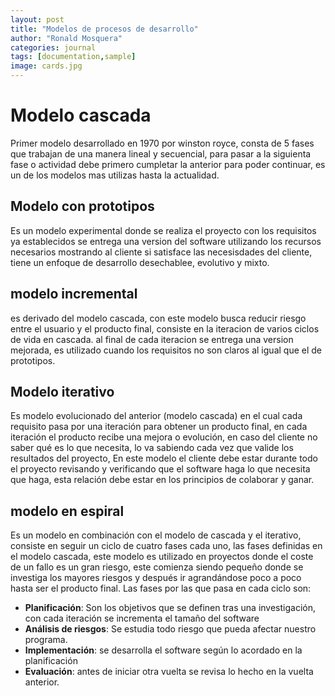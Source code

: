 ```yaml
---
layout: post
title: "Modelos de procesos de desarrollo"
author: "Ronald Mosquera"
categories: journal
tags: [documentation,sample]
image: cards.jpg
---
```


# Modelo cascada

Primer modelo desarrollado en 1970 por winston royce, consta de 5 fases que trabajan de una
manera lineal y secuencial, para pasar a la siguienta fase o actividad debe primero cumpletar
la anterior para poder continuar, es un de los modelos mas utilizas hasta la actualidad.

## Modelo con prototipos

Es un modelo experimental donde se realiza el proyecto con los requisitos ya establecidos se
entrega una version del software utilizando los recursos necesarios mostrando al cliente si
satisface las necesisdades del cliente, tiene un enfoque de desarrollo desechablee, evolutivo
y mixto.

## modelo incremental

es derivado del modelo cascada, con este modelo busca reducir riesgo entre el usuario y el
producto final, consiste en la iteracion de varios ciclos de vida en cascada. al final de cada
iteracion se entrega una version mejorada, es utilizado cuando los requisitos no son claros al
igual que el de prototipos.

## Modelo iterativo

Es modelo evolucionado del anterior (modelo cascada) en el cual cada requisito pasa por una
iteración para obtener un producto final, en cada iteración el producto recibe una mejora o
evolución, en caso del cliente no saber qué es lo que necesita, lo va sabiendo cada vez que
valide los resultados del proyecto, En este modelo el cliente debe estar durante todo el
proyecto revisando y verificando que el software haga lo que necesita que haga, esta relación
debe estar en los principios de colaborar y ganar.

## modelo en espiral

Es un modelo en combinación con el modelo de cascada y el iterativo, consiste en seguir un ciclo de cuatro fases cada uno, las fases definidas en el modelo cascada, este modelo
es utilizado en proyectos donde el coste de un fallo es un gran riesgo, este comienza siendo pequeño donde se investiga los mayores riesgos y después ir agrandándose poco a poco
hasta ser el producto final.
Las fases por las que pasa en cada ciclo son: 
* <b>Planificación</b>: Son los objetivos que se definen tras una investigación, con cada iteración se incrementa el tamaño del software 
* <b>Análisis de riesgos</b>: Se estudia todo riesgo que pueda afectar nuestro programa.
*	<b>Implementación</b>: se desarrolla el software según lo acordado en la planificación 
*	<b>Evaluación</b>: antes de iniciar otra vuelta se revisa lo hecho en la vuelta anterior.


